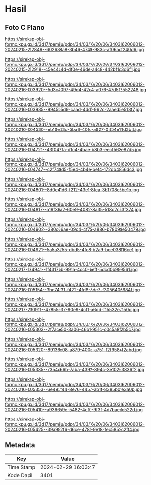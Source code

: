# Hasil

## Foto C Plano

https://sirekap-obj-formc.kpu.go.id/3d17/pemilu/pdpr/34/03/16/20/06/3403162006012-20240215-212849--602638a8-3b46-4749-983c-af06adf240d6.jpg

https://sirekap-obj-formc.kpu.go.id/3d17/pemilu/pdpr/34/03/16/20/06/3403162006012-20240215-212918--c5e44c4d-df0e-46de-a4c8-442bf1d3d6f1.jpg

https://sirekap-obj-formc.kpu.go.id/3d17/pemilu/pdpr/34/03/16/20/06/3403162006012-20240216-003920--5d3c4097-49d4-42d4-a076-47d512552248.jpg

https://sirekap-obj-formc.kpu.go.id/3d17/pemilu/pdpr/34/03/16/20/06/3403162006012-20240216-003935--9945b5d9-caad-4ddf-962c-2aaed5e513f7.jpg

https://sirekap-obj-formc.kpu.go.id/3d17/pemilu/pdpr/34/03/16/20/06/3403162006012-20240216-004530--eb16e43d-5ba8-40fd-a927-0454e1ffd3b4.jpg

https://sirekap-obj-formc.kpu.go.id/3d17/pemilu/pdpr/34/03/16/20/06/3403162006012-20240216-004721--43f0421a-d1c4-4bae-b8b3-eecf563e87d5.jpg

https://sirekap-obj-formc.kpu.go.id/3d17/pemilu/pdpr/34/03/16/20/06/3403162006012-20240216-004747--c2f749d5-f5e4-4b4e-bef4-172db4856dc3.jpg

https://sirekap-obj-formc.kpu.go.id/3d17/pemilu/pdpr/34/03/16/20/06/3403162006012-20240216-004801--8d0e41d6-f212-43e1-8fca-3b1708c5be1b.jpg

https://sirekap-obj-formc.kpu.go.id/3d17/pemilu/pdpr/34/03/16/20/06/3403162006012-20240216-004817--a19f36a2-60e9-4082-8a35-518c2c53f374.jpg

https://sirekap-obj-formc.kpu.go.id/3d17/pemilu/pdpr/34/03/16/20/06/3403162006012-20240216-004902--380c66ae-09c4-4f75-a886-b78099e50479.jpg

https://sirekap-obj-formc.kpu.go.id/3d17/pemilu/pdpr/34/03/16/20/06/3403162006012-20240216-004921--5a5a3255-dbd5-4fc8-b2a9-bce038f16ce1.jpg

https://sirekap-obj-formc.kpu.go.id/3d17/pemilu/pdpr/34/03/16/20/06/3403162006012-20240217-134941--1f4317bb-991a-4cc0-beff-5dcd0b999561.jpg

https://sirekap-obj-formc.kpu.go.id/3d17/pemilu/pdpr/34/03/16/20/06/3403162006012-20240216-005154--3be74f31-f422-4fd8-8de7-f3056406684f.jpg

https://sirekap-obj-formc.kpu.go.id/3d17/pemilu/pdpr/34/03/16/20/06/3403162006012-20240217-230911--47855e37-90e9-4cf1-a6dd-f15532e7150d.jpg

https://sirekap-obj-formc.kpu.go.id/3d17/pemilu/pdpr/34/03/16/20/06/3403162006012-20240216-005303--2f7ace50-3a06-46b1-951c-c0c5a8f2b5c7.jpg

https://sirekap-obj-formc.kpu.go.id/3d17/pemilu/pdpr/34/03/16/20/06/3403162006012-20240216-005320--89136c08-a879-400c-a751-f2f9584f2abd.jpg

https://sirekap-obj-formc.kpu.go.id/3d17/pemilu/pdpr/34/03/16/20/06/3403162006012-20240216-005335--7354c66b-7aba-4392-894c-3e10263836f2.jpg

https://sirekap-obj-formc.kpu.go.id/3d17/pemilu/pdpr/34/03/16/20/06/3403162006012-20240216-005353--6e495f44-8e76-4457-ab1f-8385b0fe3a0b.jpg

https://sirekap-obj-formc.kpu.go.id/3d17/pemilu/pdpr/34/03/16/20/06/3403162006012-20240216-005410--a936659e-5482-4cf0-9f3f-4d7baedc522d.jpg

https://sirekap-obj-formc.kpu.go.id/3d17/pemilu/pdpr/34/03/16/20/06/3403162006012-20240216-005425--39a992f6-d6ce-4781-9e18-fec5852c2ff4.jpg


## Metadata

| Key        | Value               |
| ---------- | ------------------- |
| Time Stamp | 2024-02-29 16:03:47 |
| Kode Dapil | 3401                |



